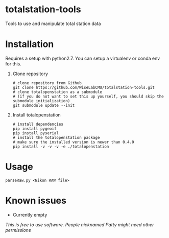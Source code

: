 # totalstation-tools
Tools to use and manipulate total station data

# Installation

Requires a setup with python2.7. You can setup a virtualenv or conda env for this.

1. Clone repository

    ```
    # clone repository from Github
    git clone https://github.com/WiseLabCMU/totalstation-tools.git
    # clone totalopenstation as a submodule
    # (if you do not want to set this up yourself, you should skip the submodule initialization)
    git submodule update --init
    ```

1. Install totalopenstation


    ```
    # install dependencies
    pip install pygeoif
    pip install pyserial
    # install the totalopenstation package
    # make sure the installed version is newer than 0.4.0
    pip install -v -v -v -e ./totalopenstation
    ```

# Usage

```
parseRaw.py <Nikon RAW file>
```

# Known issues

- Currently empty

*This is free to use software. People nicknamed Patty might need other permissions*
